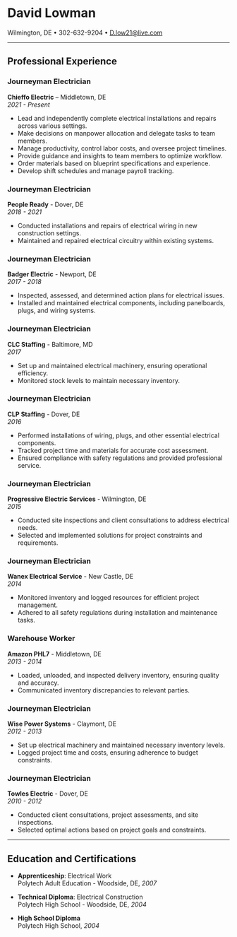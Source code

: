 # David Lowman  
Wilmington, DE • 302-632-9204 • [D.low21@live.com](mailto:D.low21@live.com)  

---

## Professional Experience

### Journeyman Electrician  
**Chieffo Electric** – Middletown, DE  
*2021 - Present*  
- Lead and independently complete electrical installations and repairs across various settings.
- Make decisions on manpower allocation and delegate tasks to team members.
- Manage productivity, control labor costs, and oversee project timelines.
- Provide guidance and insights to team members to optimize workflow.
- Order materials based on blueprint specifications and experience.
- Develop shift schedules and manage payroll tracking.

### Journeyman Electrician  
**People Ready** - Dover, DE  
*2018 - 2021*  
- Conducted installations and repairs of electrical wiring in new construction settings.
- Maintained and repaired electrical circuitry within existing systems.

### Journeyman Electrician  
**Badger Electric** - Newport, DE  
*2017 - 2018*  
- Inspected, assessed, and determined action plans for electrical issues.
- Installed and maintained electrical components, including panelboards, plugs, and wiring systems.

### Journeyman Electrician  
**CLC Staffing** - Baltimore, MD  
*2017*  
- Set up and maintained electrical machinery, ensuring operational efficiency.
- Monitored stock levels to maintain necessary inventory.

### Journeyman Electrician  
**CLP Staffing** - Dover, DE  
*2016*  
- Performed installations of wiring, plugs, and other essential electrical components.
- Tracked project time and materials for accurate cost assessment.
- Ensured compliance with safety regulations and provided professional service.

### Journeyman Electrician  
**Progressive Electric Services** - Wilmington, DE  
*2015*  
- Conducted site inspections and client consultations to address electrical needs.
- Selected and implemented solutions for project constraints and requirements.

### Journeyman Electrician  
**Wanex Electrical Service** - New Castle, DE  
*2014*  
- Monitored inventory and logged resources for efficient project management.
- Adhered to all safety regulations during installation and maintenance tasks.

### Warehouse Worker  
**Amazon PHL7** - Middletown, DE  
*2013 - 2014*  
- Loaded, unloaded, and inspected delivery inventory, ensuring quality and accuracy.
- Communicated inventory discrepancies to relevant parties.

### Journeyman Electrician  
**Wise Power Systems** - Claymont, DE  
*2012 - 2013*  
- Set up electrical machinery and maintained necessary inventory levels.
- Logged project time and costs, ensuring adherence to budget constraints.

### Journeyman Electrician  
**Towles Electric** - Dover, DE  
*2010 - 2012*  
- Conducted client consultations, project assessments, and site inspections.
- Selected optimal actions based on project goals and constraints.

---

## Education and Certifications

- **Apprenticeship**: Electrical Work  
  Polytech Adult Education - Woodside, DE, *2007*  

- **Technical Diploma**: Electrical Construction  
  Polytech High School - Woodside, DE, *2004*  

- **High School Diploma**  
  Polytech High School, *2004*
